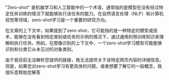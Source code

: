 "Zero-shot" 是机器学习和人工智能中的一个术语，通常指的是模型在没有经过特定任务训练的情况下就能够执行该任务的能力。在自然语言处理（NLP）和计算机视觉等领域，zero-shot学习是一个重要的研究方向。

在文章的上下文中，如果提到了zero-shot，它可能指的是一种特定的模型或技术，能够在没有看到特定类别或任务的示例的情况下，通过通用的预训练知识来理解和执行任务。例如，在图像识别的上下文中，一个zero-shot学习模型可能能够识别和分类它从未见过的对象类别。

由于我目前无法解析您提供的链接，我无法提供关于该特定网页内容的详细信息。但是，如果您对zero-shot学习有更具体的问题，或者想要了解它的一般概念，我很乐意帮助您解答
